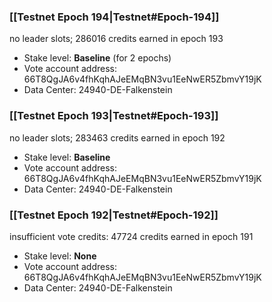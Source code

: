 ### [[Testnet Epoch 194|Testnet#Epoch-194]]
no leader slots; 286016 credits earned in epoch 193
* Stake level: **Baseline** (for 2 epochs)
* Vote account address: 66T8QgJA6v4fhKqhAJeEMqBN3vu1EeNwER5ZbmvY19jK
* Data Center: 24940-DE-Falkenstein
### [[Testnet Epoch 193|Testnet#Epoch-193]]
no leader slots; 283463 credits earned in epoch 192
* Stake level: **Baseline**
* Vote account address: 66T8QgJA6v4fhKqhAJeEMqBN3vu1EeNwER5ZbmvY19jK
* Data Center: 24940-DE-Falkenstein
### [[Testnet Epoch 192|Testnet#Epoch-192]]
insufficient vote credits: 47724 credits earned in epoch 191
* Stake level: **None**
* Vote account address: 66T8QgJA6v4fhKqhAJeEMqBN3vu1EeNwER5ZbmvY19jK
* Data Center: 24940-DE-Falkenstein